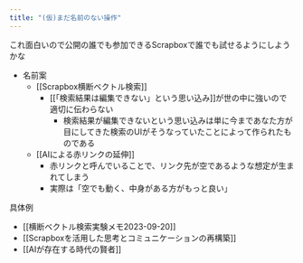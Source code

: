 ```yaml
---
title: "(仮)まだ名前のない操作"
---
```


これ面白いので公開の誰でも参加できるScrapboxで誰でも試せるようにしようかな
- 名前案
    - [[Scrapbox横断ベクトル検索]]
        - [[「検索結果は編集できない」という思い込み]]が世の中に強いので適切に伝わらない
            - 検索結果が編集できないという思い込みは単に今まであなた方が目にしてきた検索のUIがそうなっていたことによって作られたものである
    - [[AIによる赤リンクの延伸]]
        - 赤リンクと呼んでいることで、リンク先が空であるような想定が生まれてしまう
        - 実際は「空でも動く、中身がある方がもっと良い」

具体例
- [[横断ベクトル検索実験メモ2023-09-20]]
- [[Scrapboxを活用した思考とコミュニケーションの再構築]]
- [[AIが存在する時代の賢者]]
